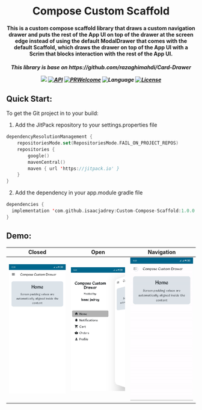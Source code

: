 <div align="center">
<h1>Compose Custom Scaffold</h1>
<h4>This is a custom compose scaffold library that draws a custom navigation drawer and puts the rest of the App UI on top of the drawer at the
screen edge instead of using the default ModalDrawer that comes with the default Scaffold, which draws the drawer on top of the App UI with a 
Scrim that blocks interaction with the rest of the App UI.</h4>

<h5>This library is base on https://github.com/razaghimahdi/Card-Drawer</5>


  [![](https://jitpack.io/v/isaacjadrey/Custom-Compose-Scaffold.svg)](https://jitpack.io/#isaacjadrey/Custom-Compose-Scaffold)
  [![API](https://img.shields.io/badge/API-24%2B-brightgreen.svg?style=flat)](https://android-arsenal.com/api?level=24)
  [![PRWelcome](https://img.shields.io/badge/PRs-welcome-brightgreen.svg)](https://github.com/isaacjadrey/Custom-Compose-Scaffold/pulls)
  ![Language](https://img.shields.io/badge/language-Kotlin-orange.svg)
  [![License](https://img.shields.io/badge/license-MIT-blue.svg)](https://github.com/isaacjadrey/Custom-Compose-Scaffold/LICENSE)

</div>

## Quick Start:
To get the Git project in to your build:

1. Add the JitPack repository to your settings.properties file 
```Kotlin
dependencyResolutionManagement {
    repositoriesMode.set(RepositoriesMode.FAIL_ON_PROJECT_REPOS)
    repositories {
        google()
        mavenCentral()
        maven { url 'https://jitpack.io' }
    }
}
```

2. Add the dependency in your app.module gradle file
```kotlin
dependencies {
  implementation 'com.github.isaacjadrey:Custom-Compose-Scaffold:1.0.0'
}
```

## Demo: 

| Closed | Open | Navigation
| --- | --- | --- |
| <img src="src/drawer_closed.jpg" width="300"/> | <img src="src/drawer_open.jpg" width="300"/> | <img src="src/drawer_demo.gif" width="300"> |


